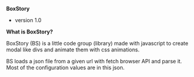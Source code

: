 **BoxStory**
- version 1.0

**What is BoxStory?**

BoxStory (BS) is a little code group (library) made with javascript to create modal like divs and animate them with css animations.

BS loads a json file from a given url with fetch browser API and parse it. Most of the configuration values are in this json.
